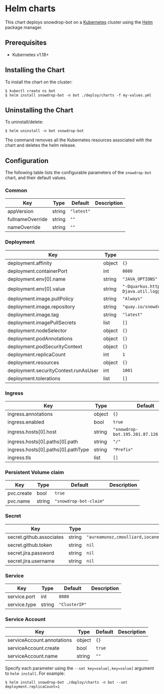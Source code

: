 # Helm charts

This chart deploys snowdrop-bot on a [Kubernetes](http://kubernetes.io) cluster using the [Helm](https://helm.sh) package manager.

## Prerequisites

- Kubernetes v1.18+

## Installing the Chart

To install the chart on the cluster:

```console
$ kubectl create ns bot
$ helm install snowdrop-bot -n bot ./deploy/charts -f my-values.yml
```

## Uninstalling the Chart

To uninstall/delete:

```console
$ helm uninstall -n bot snowdrop-bot
```

The command removes all the Kubernetes resources associated with the chart and deletes the helm release.

## Configuration

The following table lists the configurable parameters of the `snowdrop-bot` chart, and their default values.

### Common
| Key | Type | Default | Description |
|-----|------|---------|-------------|
| appVersion | string | `"latest"` |  |
| fullnameOverride | string | `""` |  |
| nameOverride | string | `""` |  |

### Deployment
| Key | Type | Default | Description |
|-----|------|---------|-------------|
| deployment.affinity | object | `{}` |  |
| deployment.containerPort | int | `8080` |  |
| deployment.env[0].name | string | `"JAVA_OPTIONS"` |  |
| deployment.env[0].value | string | `"-Dquarkus.http.host=0.0.0.0 -Djava.util.logging.manager=org.jboss.logmanager.LogManager"` |  |
| deployment.image.pullPolicy | string | `"Always"` |  |
| deployment.image.repository | string | `"quay.io/snowdrop/snowdrop-bot"` |  |
| deployment.image.tag | string | `"latest"` |  |
| deployment.imagePullSecrets | list | `[]` |  |
| deployment.nodeSelector | object | `{}` |  |
| deployment.podAnnotations | object | `{}` |  |
| deployment.podSecurityContext | object | `{}` |  |
| deployment.replicaCount | int | `1` |  |
| deployment.resources | object | `{}` |  |
| deployment.securityContext.runAsUser | int | `1001` |  |
| deployment.tolerations | list | `[]` |  |

### Ingress
| Key | Type | Default | Description |
|-----|------|---------|-------------|
| ingress.annotations | object | `{}` |  |
| ingress.enabled | bool | `true` |  |
| ingress.hosts[0].host | string | `"snowdrop-bot.195.201.87.126.nip.io"` |  |
| ingress.hosts[0].paths[0].path | string | `"/"` |  |
| ingress.hosts[0].paths[0].pathType | string | `"Prefix"` |  |
| ingress.tls | list | `[]` |  |

### Persistent Volume claim
| Key | Type | Default | Description |
|-----|------|---------|-------------|
| pvc.create | bool | `true` |  |
| pvc.name | string | `"snowdrop-bot-claim"` |  |

### Secret
| Key | Type | Default | Description |
|-----|------|---------|-------------|
| secret.github.associates | string | `"aureamunoz,cmoulliard,iocanel,geoand,metacosm,gytis,jacobdotcosta,BarDweller"` |  |
| secret.github.token | string | `nil` |  |
| secret.jira.password | string | `nil` |  |
| secret.jira.username | string | `nil` |  |

### Service
| Key | Type | Default | Description |
|-----|------|---------|-------------|
| service.port | int | `8080` |  |
| service.type | string | `"ClusterIP"` |  |

### Service Account
| Key | Type | Default | Description |
|-----|------|---------|-------------|
| serviceAccount.annotations | object | `{}` |  |
| serviceAccount.create | bool | `true` |  |
| serviceAccount.name | string | `""` |  |

Specify each parameter using the `--set key=value[,key=value]` argument to `helm install`. For example:

```console
$ helm install snowdrop-bot ./deploy/charts -n bot --set deployment.replicaCount=1
```